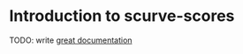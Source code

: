 # Introduction to scurve-scores

TODO: write [great documentation](http://jacobian.org/writing/what-to-write/)
